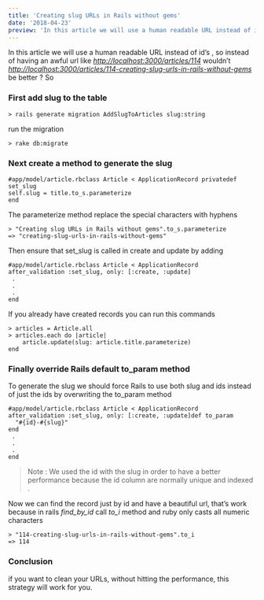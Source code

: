 ```yaml
---
title: 'Creating slug URLs in Rails without gems'
date: '2018-04-23'
preview: 'In this article we will use a human readable URL instead of id’s , so instead of having an awful url like...'
---
```


In this article we will use a human readable URL instead of id’s , so instead of having an awful url like [_http://localhost:3000/articles/114_](http://localhost:3000/articles/114)  wouldn’t [_http://localhost:3000/articles/114-creating-slug-urls-in-rails-without-gems_](http://localhost:3000/articles/114-creating-slug-urls-in-rails-without-gems)  be better ? So

### First add slug to the table


```
> rails generate migration AddSlugToArticles slug:string
```

run the migration

```
> rake db:migrate
```

### Next create a method to generate the slug


```
#app/model/article.rbclass Article < ApplicationRecord privatedef set_slug  
self.slug = title.to_s.parameterize  
end 
```

The parameterize method replace the special characters with hyphens

```
> "Creating slug URLs in Rails without gems".to_s.parameterize  
=> "creating-slug-urls-in-rails-without-gems"
```

Then ensure that set_slug is called in create and update by adding

```
#app/model/article.rbclass Article < ApplicationRecord  
after_validation :set_slug, only: [:create, :update]  
 .  
 .  
 .  
end
```

If you already have created records you can run this commands

```
> articles = Article.all  
> articles.each do |article|  
    article.update(slug: article.title.parameterize)  
end
```

### Finally override Rails default to_param method


To generate the slug we should force Rails to use both slug and ids instead of just the ids by overwriting the to_param method

```
#app/model/article.rbclass Article < ApplicationRecord  
after_validation :set_slug, only: [:create, :update]def to_param  
  "#{id}-#{slug}"  
end  
 .  
 .  
 .  
end
```

> Note : We used the id with the slug in order to have a better performance because the id column are normally unique and indexed .

Now we can find the record just by id and have a beautiful url, that’s work because in rails _find_by_id_ call _to_i_ method and ruby only casts all numeric characters

```
> "114-creating-slug-urls-in-rails-without-gems".to_i  
=> 114
```

### Conclusion

if you want to clean your URLs, without hitting the performance, this strategy will work for you.
